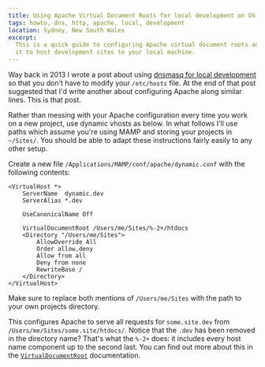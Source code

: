 ```yaml
---
title: Using Apache Virtual Document Roots for local development on OS X
tags: howto, dns, http, apache, local, development
location: Sydney, New South Wales
excerpt: 
  This is a quick guide to configuring Apache virtual document roots and using
  it to host development sites to your local machine.
---
```


Way back in 2013 I wrote a post about using
[dnsmasq for local development][dns] so that you don't have to
modify your `/etc/hosts` file. At the end of that post suggested that
I'd write another about configuring Apache along similar lines. This
is that post.

Rather than messing with your Apache configuration every time you work
on a new project, use dynamic vhosts as below. In what follows I'll
use paths which assume you're using MAMP and storing your projects in
`~/Sites/`. You should be able to adapt these instructions fairly
easily to any other setup.

Create a new file `/Applications/MAMP/conf/apache/dynamic.conf` with the
following contents:

```{.apache}
<VirtualHost *>
	ServerName  dynamic.dev
	ServerAlias *.dev

	UseCanonicalName Off

	VirtualDocumentRoot /Users/me/Sites/%-2+/htdocs
	<Directory "/Users/me/Sites">
		AllowOverride All
		Order allow,deny
		Allow from all
		Deny from none
		RewriteBase /
	</Directory>
</VirtualHost>
```

Make sure to replace both mentions of `/Users/me/Sites` with the path to your
own projects directory.

This configures Apache to serve all requests for `some.site.dev` from
`/Users/me/Sites/some.site/htdocs/`. Notice that the `.dev` has been
removed in the directory name? That's what the `%-2+` does: it
includes every host name component up to the second last. You can find
out more about this in the [`VirtualDocumentRoot`][vdocroot] documentation.

[dns]: /2013/dnsmasq-dev-osx/
[vhost_alias]: http://httpd.apache.org/docs/current/mod/mod_vhost_alias.html
[vdocroot]: http://httpd.apache.org/docs/current/mod/mod_vhost_alias.html#virtualdocumentroot

